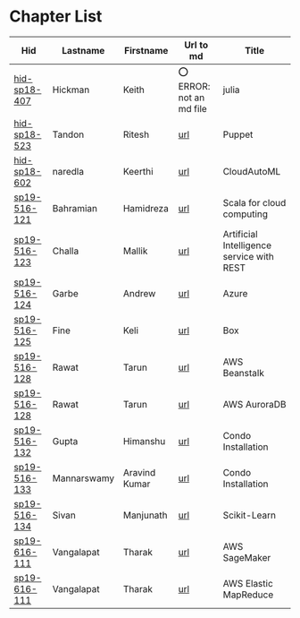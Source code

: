 # Chapter List

| Hid                                                                 | Lastname    | Firstname     | Url to md                                                                                                       | Title                                     |
|---------------------------------------------------------------------|-------------|---------------|-----------------------------------------------------------------------------------------------------------------|-------------------------------------------|
| [hid-sp18-407](https://github.com/cloudmesh-community/hid-sp18-407) | Hickman     | Keith         | :o: ERROR: not an md file                                                                                       | julia                                     |
| [hid-sp18-523](https://github.com/cloudmesh-community/hid-sp18-523) | Tandon      | Ritesh        | [url](https://github.com/cloudmesh-community/book/blob/master/chapters/devops/puppet.md)                        | Puppet                                    |
| [hid-sp18-602](https://github.com/cloudmesh-community/hid-sp18-602) | naredla     | Keerthi       | [url](https://github.com/cloudmesh-community/hid-sp18-602/blob/master/paper/paper.md)                           | CloudAutoML                               |
| [sp19-516-121](https://github.com/cloudmesh-community/sp19-516-121) | Bahramian   | Hamidreza     | [url](https://github.com/cloudmesh-community/sp19-516-121/blob/master/scala.md)                                 | Scala for cloud computing                 |
| [sp19-516-123](https://github.com/cloudmesh-community/sp19-516-123) | Challa      | Mallik        | [url](https://github.com/cloudmesh-community/book/blob/master/chapters/in/ai-rest.md)                           | Artificial Intelligence service with REST |
| [sp19-516-124](https://github.com/cloudmesh-community/sp19-516-124) | Garbe       | Andrew        | [url](https://github.com/cloudmesh-community/book/blob/master/chapters/iaas/azure/azure.md)                     | Azure                                     |
| [sp19-516-125](https://github.com/cloudmesh-community/sp19-516-125) | Fine        | Keli          | [url](https://github.com/cloudmesh-community/book/blob/master/chapters/in/box.md)                               | Box                                       |
| [sp19-516-128](https://github.com/cloudmesh-community/sp19-516-128) | Rawat       | Tarun         | [url](https://github.com/cloudmesh-community/book/blob/master/chapters/in/aws-elasticbeanstalk.md)              | AWS Beanstalk                             |
| [sp19-516-128](https://github.com/cloudmesh-community/sp19-516-128) | Rawat       | Tarun         | [url](https://github.com/cloudmesh-community/book/blob/master/chapters/in/aws-auroradb.md)                      | AWS AuroraDB                              |
| [sp19-516-132](https://github.com/cloudmesh-community/sp19-516-132) | Gupta       | Himanshu      | [url](https://github.com/cloudmesh/cloudmesh-conda/blob/master/README.md)                                       | Condo Installation                        |
| [sp19-516-133](https://github.com/cloudmesh-community/sp19-516-133) | Mannarswamy | Aravind Kumar | [url](https://github.com/cloudmesh/cloudmesh-conda/blob/master/README.md)                                       | Condo Installation                        |
| [sp19-516-134](https://github.com/cloudmesh-community/sp19-516-134) | Sivan       | Manjunath     | [url](https://github.com/cloudmesh-community/book/blob/master/chapters/prg/python/scikit-learn/scikit-learn.md) | Scikit-Learn                              |
| [sp19-616-111](https://github.com/cloudmesh-community/sp19-616-111) | Vangalapat  | Tharak        | [url](https://github.com/cloudmesh-community/sp19-616-111/blob/master/section-code/aws-sagemaker.md)            | AWS SageMaker                             |
| [sp19-616-111](https://github.com/cloudmesh-community/sp19-616-111) | Vangalapat  | Tharak        | [url](https://github.com/cloudmesh-community/book/blob/master/chapters/mapreduce/amazon-emr-1.md)               | AWS Elastic MapReduce                     |
